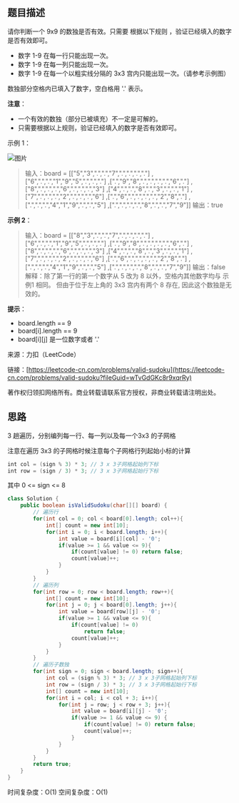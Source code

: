 ## 题目描述

请你判断一个 9x9 的数独是否有效。只需要 根据以下规则 ，验证已经填入的数字是否有效即可。

* 数字 1-9 在每一行只能出现一次。
* 数字 1-9 在每一列只能出现一次。
* 数字 1-9 在每一个以粗实线分隔的 3x3 宫内只能出现一次。（请参考示例图）

数独部分空格内已填入了数字，空白格用 '.' 表示。

**注意**：

* 一个有效的数独（部分已被填充）不一定是可解的。
* 只需要根据以上规则，验证已经填入的数字是否有效即可。

示例 1：

![图片](https://uploader.shimo.im/f/0WA7uArb5VlKjC85.png!thumbnail?fileGuid=wTvGdGKc8r9xqrRy)

>输入：board =
>[["5","3",".",".","7",".",".",".","."]
>,["6",".",".","1","9","5",".",".","."]
>,[".","9","8",".",".",".",".","6","."]
>,["8",".",".",".","6",".",".",".","3"]
>,["4",".",".","8",".","3",".",".","1"]
>,["7",".",".",".","2",".",".",".","6"]
>,[".","6",".",".",".",".","2","8","."]
>,[".",".",".","4","1","9",".",".","5"]
>,[".",".",".",".","8",".",".","7","9"]]
>输出：true

**示例 2**：

>输入：board =
>[["8","3",".",".","7",".",".",".","."]
>,["6",".",".","1","9","5",".",".","."]
>,[".","9","8",".",".",".",".","6","."]
>,["8",".",".",".","6",".",".",".","3"]
>,["4",".",".","8",".","3",".",".","1"]
>,["7",".",".",".","2",".",".",".","6"]
>,[".","6",".",".",".",".","2","8","."]
>,[".",".",".","4","1","9",".",".","5"]
>,[".",".",".",".","8",".",".","7","9"]]
>输出：false
>解释：除了第一行的第一个数字从 5 改为 8 以外，空格内其他数字均与 示例1 相同。 但由于位于左上角的 3x3 宫内有两个 8 存在, 因此这个数独是无效的。

**提示**：

* board.length == 9
* board[i].length == 9
* board[i][j] 是一位数字或者 '.'

来源：力扣（LeetCode）

链接：[https://leetcode-cn.com/problems/valid-sudoku](https://leetcode-cn.com/problems/valid-sudoku?fileGuid=wTvGdGKc8r9xqrRy)

著作权归领扣网络所有。商业转载请联系官方授权，非商业转载请注明出处。

## 思路

3 趟遍历，分别编列每一行、每一列以及每一个3x3 的子网格

注意在遍历 3x3 的子网格时候注意每个子网格行列起始小标的计算

```java
int col = (sign % 3) * 3; // 3 x 3子网格起始列下标
int row = (sign / 3) * 3; // 3 x 3子网格起始行下标
```
其中 0 <= sign <= 8
```java
class Solution {
    public boolean isValidSudoku(char[][] board) {
        // 遍历行
        for(int col = 0; col < board[0].length; col++){
            int[] count = new int[10];
            for(int i = 0; i < board.length; i++){
                int value = board[i][col] - '0';
                if(value >= 1 && value <= 9){
                    if(count[value] != 0) return false;
                    count[value]++;
                }
            }
        }
        // 遍历列
        for(int row = 0; row < board.length; row++){
            int[] count = new int[10];
            for(int j = 0; j < board[0].length; j++){
                int value = board[row][j] - '0';
                if(value >= 1 && value <= 9){
                    if(count[value] != 0)
                        return false;
                    count[value]++;
                }
            }
        }
        // 遍历子数独
        for(int sign = 0; sign < board.length; sign++){
            int col = (sign % 3) * 3; // 3 x 3子网格起始列下标
            int row = (sign / 3) * 3; // 3 x 3子网格起始行下标
            int[] count = new int[10];
            for(int i = col; i < col + 3; i++){
                for(int j = row; j < row + 3; j++){
                    int value = board[i][j] - '0';
                    if(value >= 1 && value <= 9) {
                        if(count[value] != 0) return false;
                        count[value]++;
                    }
                }
            }
        }
        return true;
    }
}
```
时间复杂度：O(1)
空间复杂度：O(1)

